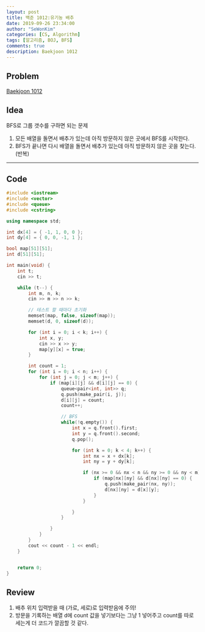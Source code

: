 ```yaml
---
layout: post
title: 백준 1012:유기농 배추
date: 2019-09-26 23:34:00
author: "SeWonKim"
categories: [CS, Algorithm]
tags: [알고리즘, BOJ, BFS]
comments: true
description: Baekjoon 1012
---
```


## Problem

[Baekjoon 1012](https://www.acmicpc.net/problem/1012)

## Idea

BFS로 그룹 갯수를 구하면 되는 문제

1. 모든 배열을 돌면서 배추가 있는데 아직 방문하지 않은 곳에서 BFS를 시작한다.
2. BFS가 끝나면 다시 배열을 돌면서 배추가 있는데 아직 방문하지 않은 곳을 찾는다. (반복)

---

## Code

```cpp
#include <iostream>
#include <vector>
#include <queue>
#include <cstring>

using namespace std;

int dx[4] = { -1, 1, 0, 0 };
int dy[4] = { 0, 0, -1, 1 };

bool map[51][51];
int d[51][51];

int main(void) {
	int t;
	cin >> t;

	while (t--) {
		int m, n, k;
		cin >> m >> n >> k;

		// 테스트 할 때마다 초기화
		memset(map, false, sizeof(map));
		memset(d, 0, sizeof(d));

		for (int i = 0; i < k; i++) {
			int x, y;
			cin >> x >> y;
			map[y][x] = true;
		}

		int count = 1;
		for (int i = 0; i < n; i++) {
			for (int j = 0; j < m; j++) {
				if (map[i][j] && d[i][j] == 0) {
					queue<pair<int, int>> q;
					q.push(make_pair(i, j));
					d[i][j] = count;
					count++;

					// BFS
					while(!q.empty()) {
						int x = q.front().first;
						int y = q.front().second;
						q.pop();

						for (int k = 0; k < 4; k++) {
							int nx = x + dx[k];
							int ny = y + dy[k];

							if (nx >= 0 && nx < n && ny >= 0 && ny < m) {
								if (map[nx][ny] && d[nx][ny] == 0) {
									q.push(make_pair(nx, ny));
									d[nx][ny] = d[x][y];
								}
							}

						}
					}

				}
			}
		}
		cout << count - 1 << endl;
	}


	return 0;
}
```

## Review

1. 배추 위치 입력받을 때 (가로, 세로)로 입력받음에 주의!
2. 방문을 기록하는 배열 d에 count 값을 넣기보다는 그냥 1 넣어주고 count를 따로 세는게 더 코드가 깔끔할 것 같다.

